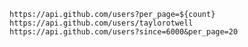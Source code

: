  `https://api.github.com/users?per_page=${count}`
 `https://api.github.com/users/taylorotwell`
 `https://api.github.com/users?since=6000&per_page=20`